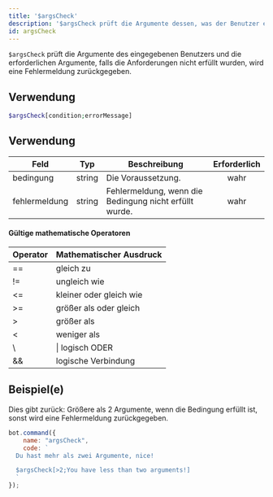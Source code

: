 ```yaml
---
title: '$argsCheck'
description: '$argsCheck prüft die Argumente dessen, was der Benutzer eingegeben hat und die benötigte, falls die Anforderungen nicht erfüllt wurden, wird eine Fehlermeldung zurückgegeben.'
id: argsCheck
---
```


`$argsCheck` prüft die Argumente des eingegebenen Benutzers und die erforderlichen Argumente, falls die Anforderungen nicht erfüllt wurden, wird eine Fehlermeldung zurückgegeben.

## Verwendung

```php
$argsCheck[condition;errorMessage]
```

## Verwendung

| Feld          | Typ    | Beschreibung                                           | Erforderlich |
| ------------- | ------ | ------------------------------------------------------ |:------------:|
| bedingung     | string | Die Voraussetzung.                                     |     wahr     |
| fehlermeldung | string | Fehlermeldung, wenn die Bedingung nicht erfüllt wurde. |     wahr     |

#### Gültige mathematische Operatoren

| Operator | Mathematischer Ausdruck |
| -------- | ----------------------- |
| ==       | gleich zu               |
| !=       | ungleich wie            |
| <=       | kleiner oder gleich wie |
| \>=     | größer als oder gleich  |
| \>      | größer als              |
| <        | weniger als             |
| \       | \| logisch ODER        |
| &&       | logische Verbindung     |

## Beispiel(e)

Dies gibt zurück: Größere als 2 Argumente, wenn die Bedingung erfüllt ist, sonst wird eine Fehlermeldung zurückgegeben.

```javascript
bot.command({
    name: "argsCheck",
    code: `
  Du hast mehr als zwei Argumente, nice!

  $argsCheck[>2;You have less than two arguments!]
  `
});
```
